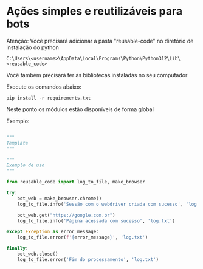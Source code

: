 # Ações simples e reutilizáveis para bots

Atenção: Você precisará adicionar a pasta "reusable-code" no diretório de instalação do python 
```
C:\Users\<username>\AppData\Local\Programs\Python\Python312\Lib\<reusable_code>
```

Você também precisará ter as bibliotecas instaladas no seu computador  

Execute os comandos abaixo:

```
pip install -r requirements.txt
```

Neste ponto os módulos estão disponíveis de forma global

Exemplo:

```python

"""
Template
"""

"""
Exemplo de uso
"""

from reusable_code import log_to_file, make_browser

try:
    bot_web = make_browser.chrome()
    log_to_file.info('Sessão com o webdriver criada com sucesso', 'log.txt')

    bot_web.get("https://google.com.br")
    log_to_file.info('Página acessada com sucesso', 'log.txt')

except Exception as error_message:
    log_to_file.error(f'{error_message}', 'log.txt')

finally:
    bot_web.close()
    log_to_file.error('Fim do processamento', 'log.txt')